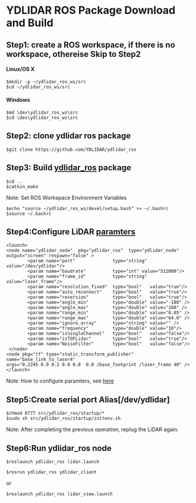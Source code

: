 # YDLIDAR ROS Package Download and Build
## Step1: create a ROS workspace, if there is no workspace, othereise Skip to Step2
#### Linux/OS X
	$mkdir -p ~/ydlidar_ros_ws/src
	$cd ~/ydlidar_ros_ws/src
#### Windows
	$md \dev\ydlidar_ros_ws\src
	$cd \dev\ydlidar_ros_ws\src
	
## Step2: clone ydlidar ros package
	$git clone https://github.com/YDLIDAR/ydlidar_ros
	
## Step3: Build [ydlidar_ros](https://github.com/YDLIDAR/ydlidar_ros) package
	$cd ..
	$catkin_make
	
Note: Set ROS Workspace Environment Variables

	$echo "source ~/ydlidar_ros_ws/devel/setup.bash" >> ~/.bashrc
	$source ~/.bashrc
	
## Step4:Configure LiDAR [paramters](../launch/lidar.launch)
	<launch>
  	<node name="ydlidar_node"  pkg="ydlidar_ros"  type="ydlidar_node" output="screen" respawn="false" >
    		<param name="port"         		type="string" value="/dev/ydlidar"/>  
    		<param name="baudrate"         	type="int" value="512000"/>  
    		<param name="frame_id"     		type="string" value="laser_frame"/>
    		<param name="resolution_fixed"  type="bool"   value="true"/>
    		<param name="auto_reconnect"    type="bool"   value="true"/>
    		<param name="reversion"    		type="bool"   value="true"/>
    		<param name="angle_min"    		type="double" value="-180" />
    		<param name="angle_max"    		type="double" value="180" />
    		<param name="range_min"    		type="double" value="0.05" />
    		<param name="range_max"    		type="double" value="64.0" />
    		<param name="ignore_array" 		type="string" value="" />
    		<param name="frequency"    		type="double" value="10"/>
			<param name="isSingleChannel"   type="bool"   value="false"/>
    		<param name="isTOFLidar"    	type="bool"   value="true"/>
			<param name="NoiseFilter"    	type="bool"   value="false"/>
 	 </node>
  	<node pkg="tf" type="static_transform_publisher" name="base_link_to_laser4"
    args="0.2245 0.0 0.2 0.0 0.0  0.0 /base_footprint /laser_frame 40" />
	</launch>

Note: How to configure paramters, see [here](paramters.md)
  
## Step5:Create serial port Alias[/dev/ydlidar] 
	$chmod 0777 src/ydlidar_ros/startup/*
	$sudo sh src/ydlidar_ros/startup/initenv.sh
Note: After completing the previous operation, replug the LiDAR again.
  
## Step6:Run ydlidar_ros node
	
	$roslaunch ydlidar_ros lidar.launch

	$rosrun ydlidar_ros ydlidar_client
	 
or 

	$roslaunch ydlidar_ros lidar_view.launch

